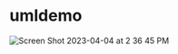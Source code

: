 # umldemo



![Screen Shot 2023-04-04 at 2 36 45 PM](https://user-images.githubusercontent.com/10773482/229887786-8465420a-091b-4888-a538-7309e799a018.png)
